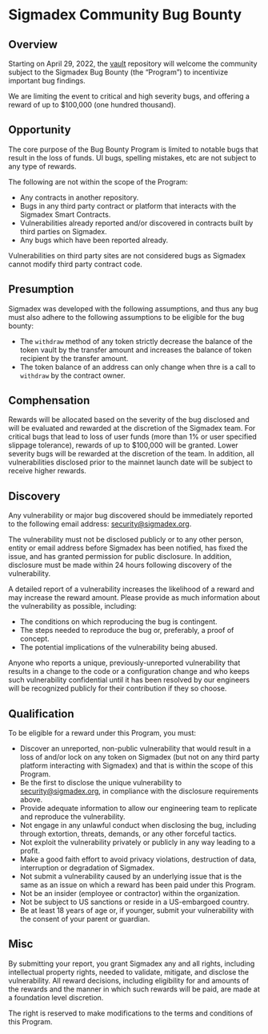 # Sigmadex Community Bug Bounty

## Overview

Starting on April 29, 2022, the [vault](https://github.com/sigmadex/vault) repository will welcome the community
subject to the Sigmadex Bug Bounty (the “Program”) to incentivize important bug findings.

We are limiting the event to critical and high severity bugs, and offering a reward of up to $100,000 (one hundred thousand).

## Opportunity

The core purpose of the Bug Bounty Program is limited to notable bugs that result in the loss of funds. UI bugs, spelling mistakes, etc are not subject to any type of rewards.

The following are not within the scope of the Program:

- Any contracts in another repository.
- Bugs in any third party contract or platform that interacts with the Sigmadex Smart Contracts.
- Vulnerabilities already reported and/or discovered in contracts built by third parties on Sigmadex.
- Any bugs which have been reported already.

Vulnerabilities on third party sites are not considered bugs as Sigmadex cannot modify third party contract code.

## Presumption

Sigmadex was developed with the following assumptions, and thus any bug must also adhere to the following assumptions
to be eligible for the bug bounty:

- The `withdraw` method of any token strictly decrease the balance of the token vault by the transfer amount and increases the balance of token recipient by the transfer amount.
- The token balance of an address can only change when thre is a call to `withdraw` by the contract owner.

## Comphensation

Rewards will be allocated based on the severity of the bug disclosed and will be evaluated and rewarded at the discretion of the Sigmadex team.
For critical bugs that lead to loss of user funds (more than 1% or user specified slippage tolerance),
rewards of up to $100,000 will be granted. Lower severity bugs will be rewarded at the discretion of the team.
In addition, all vulnerabilities disclosed prior to the mainnet launch date will be subject to receive higher rewards.

## Discovery

Any vulnerability or major bug discovered should be immediately reported to the following email address: [security@sigmadex.org](mailto:security@sigmadex.org).

The vulnerability must not be disclosed publicly or to any other person, entity or email address before Sigmadex has been notified, has fixed the issue, and has granted permission for public disclosure. In addition, disclosure must be made within 24 hours following discovery of the vulnerability.

A detailed report of a vulnerability increases the likelihood of a reward and may increase the reward amount. Please provide as much information about the vulnerability as possible, including:

* The conditions on which reproducing the bug is contingent.
* The steps needed to reproduce the bug or, preferably, a proof of concept.
* The potential implications of the vulnerability being abused.

Anyone who reports a unique, previously-unreported vulnerability that results in a change to the code or a configuration change and who keeps such vulnerability confidential until it has been resolved by our engineers will be recognized publicly for their contribution if they so choose.

## Qualification

To be eligible for a reward under this Program, you must:

- Discover an unreported, non-public vulnerability that would result in a loss of and/or lock on any token on Sigmadex (but not on any third party platform interacting with Sigmadex) and that is within the scope of this Program.
- Be the first to disclose the unique vulnerability to [security@sigmadex.org](mailto:security@sigmadex.org), in compliance with the disclosure requirements above.
- Provide adequate information to allow our engineering team to replicate and reproduce the vulnerability.
- Not engage in any unlawful conduct when disclosing the bug, including through extortion, threats, demands, or any other forceful tactics.
- Not exploit the vulnerability privately or publicly in any way leading to a profit.
- Make a good faith effort to avoid privacy violations, destruction of data, interruption or degradation of Sigmadex.
- Not submit a vulnerability caused by an underlying issue that is the same as an issue on which a reward has been paid under this Program.
- Not be an insider (employee or contractor) within the organization.
- Not be subject to US sanctions or reside in a US-embargoed country.
- Be at least 18 years of age or, if younger, submit your vulnerability with the consent of your parent or guardian.

## Misc

By submitting your report, you grant Sigmadex any and all rights, including intellectual property rights, needed to validate, mitigate, and disclose the vulnerability. All reward decisions, including eligibility for and amounts of the rewards and the manner in which such rewards will be paid, are made at a foundation level discretion.

The right is reserved to make modifications to the terms and conditions of this Program.
